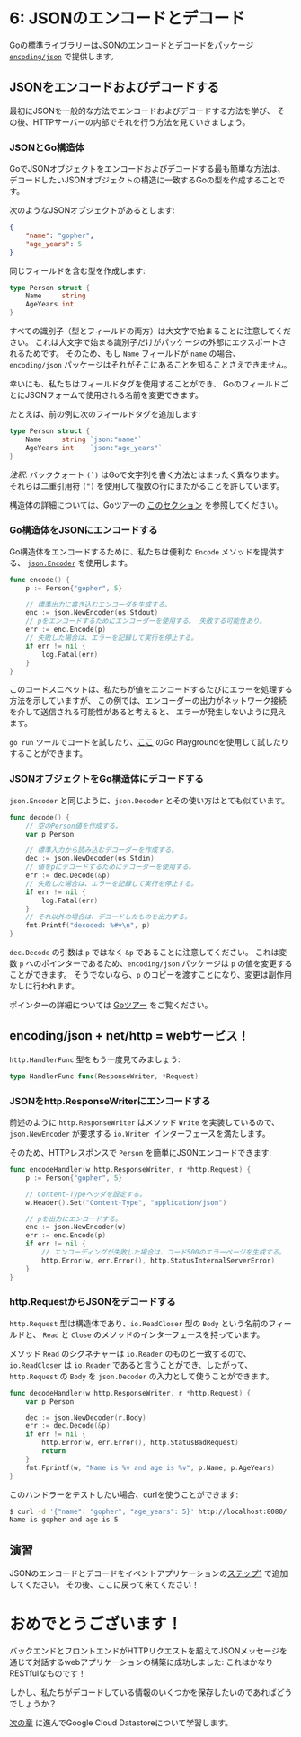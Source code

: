 # 6: JSONのエンコードとデコード

Goの標準ライブラリーはJSONのエンコードとデコードをパッケージ [`encoding/json`](https://golang.org/pkg/encoding/json/) で提供します。

## JSONをエンコードおよびデコードする

最初にJSONを一般的な方法でエンコードおよびデコードする方法を学び、
その後、HTTPサーバーの内部でそれを行う方法を見ていきましょう。

### JSONとGo構造体

GoでJSONオブジェクトをエンコードおよびデコードする最も簡単な方法は、
デコードしたいJSONオブジェクトの構造に一致するGoの型を作成することです。

次のようなJSONオブジェクトがあるとします:

```json
{
	"name": "gopher",
	"age_years": 5
}
```

同じフィールドを含む型を作成します:

```go
type Person struct {
	Name     string
	AgeYears int
}
```

すべての識別子（型とフィールドの両方）は大文字で始まることに注意してください。
これは大文字で始まる識別子だけがパッケージの外部にエクスポートされるためです。
そのため、もし `Name` フィールドが `name` の場合、
`encoding/json` パッケージはそれがそこにあることを知ることさえできません。

幸いにも、私たちはフィールドタグを使用することができ、
GoのフィールドごとにJSONフォームで使用される名前を変更できます。

たとえば、前の例に次のフィールドタグを追加します:

[embedmd]:# (examples/app.go /type Person/ /^}/)
```go
type Person struct {
	Name     string `json:"name"`
	AgeYears int    `json:"age_years"`
}
```

_注釈_: バッククォート ```(`)``` はGoで文字列を書く方法とはまったく異なります。
それらは二重引用符 `(")` を使用して複数の行にまたがることを許しています。

構造体の詳細については、Goツアーの [このセクション](https://tour.golang.org/moretypes/5) を参照してください。

### Go構造体をJSONにエンコードする

Go構造体をエンコードするために、私たちは便利な `Encode` メソッドを提供する、
[`json.Encoder`](https://golang.org/pkg/encoding/json/#Encoder) を使用します。

[embedmd]:# (examples/app.go /func encode/ /^}/)
```go
func encode() {
	p := Person{"gopher", 5}

	// 標準出力に書き込むエンコーダを生成する。
	enc := json.NewEncoder(os.Stdout)
	// pをエンコードするためにエンコーダーを使用する。 失敗する可能性あり。
	err := enc.Encode(p)
	// 失敗した場合は、エラーを記録して実行を停止する。
	if err != nil {
		log.Fatal(err)
	}
}
```

このコードスニペットは、私たちが値をエンコードするたびにエラーを処理する方法を示していますが、
この例では、エンコーダーの出力がネットワーク接続を介して送信される可能性があると考えると、
エラーが発生しないように見えます。

`go run` ツールでコードを試したり、[ここ](https://play.golang.org/p/rsO0Vk-9Xl) のGo Playgroundを使用して試したりすることができます。

### JSONオブジェクトをGo構造体にデコードする

`json.Encoder` と同じように、`json.Decoder` とその使い方はとても似ています。

[embedmd]:# (examples/app.go /func decode/ /^}/)
```go
func decode() {
	// 空のPerson値を作成する。
	var p Person

	// 標準入力から読み込むデコーダーを作成する。
	dec := json.NewDecoder(os.Stdin)
	// 値をpにデコードするためにデコーダーを使用する。
	err := dec.Decode(&p)
	// 失敗した場合は、エラーを記録して実行を停止する。
	if err != nil {
		log.Fatal(err)
	}
	// それ以外の場合は、デコードしたものを出力する。
	fmt.Printf("decoded: %#v\n", p)
}
```

`dec.Decode` の引数は `p` ではなく `&p` であることに注意してください。
これは変数 `p` へのポインターであるため、`encoding/json` パッケージは `p` の値を変更することができます。
そうでないなら、`p` のコピーを渡すことになり、変更は副作用なしに行われます。

ポインターの詳細については [Goツアー](https://tour.golang.org/moretypes/1) をご覧ください。

## encoding/json + net/http = webサービス！

`http.HandlerFunc` 型をもう一度見てみましょう:

```go
type HandlerFunc func(ResponseWriter, *Request)
```

### JSONをhttp.ResponseWriterにエンコードする

前述のように `http.ResponseWriter` はメソッド `Write` を実装しているので、
`json.NewEncoder` が要求する `io.Writer `インターフェースを満たします。

そのため、HTTPレスポンスで `Person` を簡単にJSONエンコードできます:

[embedmd]:# (examples/app.go /func encodeHandler/ /^}/)
```go
func encodeHandler(w http.ResponseWriter, r *http.Request) {
	p := Person{"gopher", 5}

	// Content-Typeヘッダを設定する。
	w.Header().Set("Content-Type", "application/json")

	// pを出力にエンコードする。
	enc := json.NewEncoder(w)
	err := enc.Encode(p)
	if err != nil {
		// エンコーディングが失敗した場合は、コード500のエラーページを生成する。
		http.Error(w, err.Error(), http.StatusInternalServerError)
	}
}
```

### http.RequestからJSONをデコードする

`http.Request` 型は構造体であり、`io.ReadCloser` 型の `Body` という名前のフィールドと、
`Read` と `Close` のメソッドのインターフェースを持っています。

メソッド `Read` のシグネチャーは `io.Reader` のものと一致するので、
`io.ReadCloser` は `io.Reader` であると言うことができ、したがって、
`http.Request` の `Body` を `json.Decoder` の入力として使うことができます。

[embedmd]:# (examples/app.go /func decodeHandler/ /^}/)
```go
func decodeHandler(w http.ResponseWriter, r *http.Request) {
	var p Person

	dec := json.NewDecoder(r.Body)
	err := dec.Decode(&p)
	if err != nil {
		http.Error(w, err.Error(), http.StatusBadRequest)
		return
	}
	fmt.Fprintf(w, "Name is %v and age is %v", p.Name, p.AgeYears)
}
```

このハンドラーをテストしたい場合、curlを使うことができます:

```bash
$ curl -d '{"name": "gopher", "age_years": 5}' http://localhost:8080/
Name is gopher and age is 5
```

## 演習

JSONのエンコードとデコードをイベントアプリケーションの[ステップ1](../events/step1/README.md) で追加してください。
その後、ここに戻って来てください！

# おめでとうございます！

バックエンドとフロントエンドがHTTPリクエストを超えてJSONメッセージを通じて対話するwebアプリケーションの構築に成功しました:
これはかなりRESTfulなものです！

しかし、私たちがデコードしている情報のいくつかを保存したいのであればどうでしょうか？

[次の章](../section07/README.md) に進んでGoogle Cloud Datastoreについて学習します。

